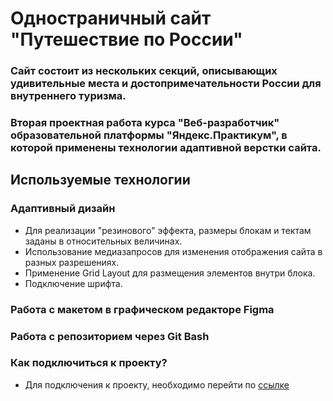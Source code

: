 # Одностраничный сайт "Путешествие по России"
### Сайт состоит из нескольких секций, описывающих удивительные места и достопримечательности России для внутреннего туризма.
### Вторая проектная работа курса "Веб-разработчик" образовательной платформы "Яндекс.Практикум", в которой применены технологии адаптивной верстки сайта. 
## Используемые технологии

### Адаптивный дизайн
* Для реализации "резинового" эффекта, размеры блокам и тектам заданы в относительных величинах.
* Использование медиазапросов для изменения отображения сайта в разных разрешениях.
* Применение Grid Layout для размещения элементов внутри блока.
* Подключение шрифта.

### Работа с макетом в графическом редакторе Figma

### Работа с репозиторием через Git Bash

### Как подключиться к проекту?
* Для подключения к проекту, необходимо перейти по [ссылке](https://dmitry-rusinov.github.io/russian-travel "Проект Путешествие по России")